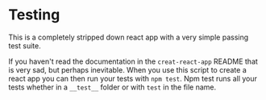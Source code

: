 # Testing

This is a completely stripped down react app with a very simple passing test suite.

If you haven't read the documentation in the `creat-react-app` README that is very sad, but perhaps inevitable.  When you use this script to create a react app you can then run your tests with `npm test`.  Npm test runs all your tests whether in a `__test__` folder or with `test` in the file name.
